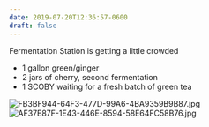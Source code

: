 ```yaml
---
date: 2019-07-20T12:36:57-0600
draft: false
---
```




Fermentation Station is getting a little crowded

*   1 gallon green/ginger
*   2 jars of cherry, second fermentation
*   1 SCOBY waiting for a fresh batch of green tea

![FB3BF944-64F3-477D-99A6-4BA9359B9B87.jpg](http://ianwhitney.micro.blog/uploads/2019/7a6d1e144c.jpg) ![AF37E87F-1E43-446E-8594-58E64FC58B76.jpg](http://ianwhitney.micro.blog/uploads/2019/1859260b6e.jpg)



